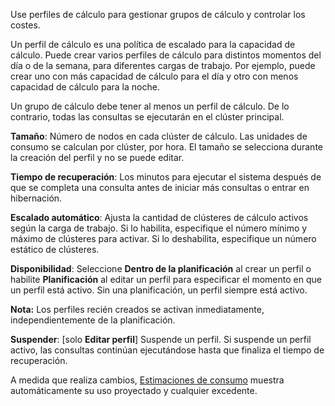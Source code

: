Use perfiles de cálculo para gestionar grupos de cálculo y controlar los costes.

Un perfil de cálculo es una política de escalado para la capacidad de cálculo. Puede crear varios perfiles de cálculo para distintos momentos del día o de la semana, para diferentes cargas de trabajo. Por ejemplo, puede crear uno con más capacidad de cálculo para el día y otro con menos capacidad de cálculo para la noche.

Un grupo de cálculo debe tener al menos un perfil de cálculo. De lo contrario, todas las consultas se ejecutarán en el clúster principal.

**Tamaño**: Número de nodos en cada clúster de cálculo. Las unidades de consumo se calculan por clúster, por hora. El tamaño se selecciona durante la creación del perfil y no se puede editar.

**Tiempo de recuperación**: Los minutos para ejecutar el sistema después de que se completa una consulta antes de iniciar más consultas o entrar en hibernación.

**Escalado automático**: Ajusta la cantidad de clústeres de cálculo activos según la carga de trabajo. Si lo habilita, especifique el número mínimo y máximo de clústeres para activar. Si lo deshabilita, especifique un número estático de clústeres.

**Disponibilidad**: Seleccione **Dentro de la planificación** al crear un perfil o habilite **Planificación** al editar un perfil para especificar el momento en que un perfil está activo. Sin una planificación, un perfil siempre está activo.

**Nota:** Los perfiles recién creados se activan inmediatamente, independientemente de la planificación.

**Suspender**: \[solo **Editar perfil**\] Suspende un perfil. Si suspende un perfil activo, las consultas continúan ejecutándose hasta que finaliza el tiempo de recuperación.

A medida que realiza cambios, [Estimaciones de consumo](aow1703107228725.md) muestra automáticamente su uso proyectado y cualquier excedente.
